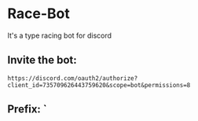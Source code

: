# Race-Bot
It's a type racing bot for discord

  ## Invite the bot:
  
    https://discord.com/oauth2/authorize?client_id=735709626443759620&scope=bot&permissions=8
    
  ## Prefix: `
